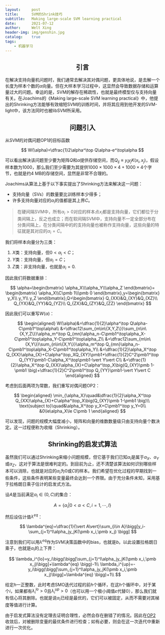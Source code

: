 ```yaml
---
layout:     post
title:      SVM的Shrink技巧
subtitle:   Making large-scale SVM learning practical
date:       2021-07-12
author:     Welt Xing
header-img: img/genshin.jpg
catalog:    true
tags:
    - 机器学习
---
```


## <center>引言

 在解决支持向量机问题时，我们通常去解决其对偶问题，更具体地说，是去解一个长度为样本个数的$\alpha$向量。但在大样本学习过程中，这显然会导致数据存储和运算量过大的问题。幸运的是，SVM的解存在稀疏性，也就是最终模型仅与支持向量有关。在Joachims的《Making large-scale SVM learning practical》中，他提出的Shrinking方法能够有效缩短SVM的训练时间，并将其应用到他开发的SVM-light中，该方法同时也被libSVM所采用。

## <center>问题引入

从SVM的对偶问题OP1的目标函数

$$
W(\alpha)=\dfrac{1}2\alpha^\top Q\alpha-e^\top\alpha
$$

可以看出解决该问题至少要为矩阵$Q$和$\alpha$提供存储空间，而$Q_{ij}\equiv y_iy_jK(x_i,x_j)$，假设样本数为1000，那么我们至少需要为其提供$1000\times1000\times4+1000\times4$个字节，也就是约4 MB的存储空间，显然是非常不合理的。

Joachims从算法上基于以下事实提出了Shrinking方法来解决这一问题：

- 支持向量（SVs）的数量要比训练样本少得多；
- 许多支持向量对应的$\alpha_i$的值都是其上界$C$。

> 在硬间隔SVM中，所有$\alpha_i\gt0$对应的样本点$x_i$都是支持向量，它们都位于分类间隔上，反之也成立；而在软间隔SVM中，支持向量不一定全部分布在分类间隔上，在分类间隔中的的支持向量也被称作支持向量，这些向量的特征就是其对应的$\alpha_i=C$。

我们将样本向量分为三类：

1. $X$类：支持向量，但$0\lt\alpha_i\lt C$；
2. $Y$类：支持向量，但$\alpha_i=C$；
3. $Z$类：非支持向量，也就是$\alpha_i=0$.

因此我们将数据重排：

$$
\alpha=\begin{bmatrix}
\alpha_X\\\alpha_Y\\\alpha_Z
\end{bmatrix}=
\begin{bmatrix}
\alpha_X\\C\pmb 1\\\pmb 0
\end{bmatrix},y=\begin{bmatrix}
y_X\\
y_Y\\
y_Z
\end{bmatrix},Q=\begin{bmatrix}
Q_{XX}&Q_{XY}&Q_{XZ}\\
Q_{YX}&Q_{YY}&Q_{YZ}\\
Q_{ZX}&Q_{ZY}&Q_{ZZ}
\end{bmatrix}
$$

因此我们可以重写$W(\alpha)$：

$$
\begin{aligned}
W(\alpha)&=\dfrac{1}{2}\alpha^\top Q\alpha-C\pmb1^\top\alpha\\
&=\dfrac12\sum_{m\in\{X,Y,Z\}}\sum_{n\in\{X,Y,Z\}}\alpha_m^\top Q_{mn}\alpha_n-C\pmb1^\top\alpha_X-C\pmb1^\top\alpha_Y-C\pmb1^\top\alpha_Z\\
&=\dfrac12\sum_{m\in\{X,Y\}}\sum_{n\in\{X,Y\}}\alpha_m^\top Q_{mn}\alpha_n-C\pmb1^\top\alpha_X-C\pmb1^\top\alpha_Y\\
&=\dfrac{1}{2}\alpha_X^\top Q_{XX}\alpha_{X}+C\alpha^\top_XQ_{XY}\pmb1+\dfrac{1}{2}C^2\pmb1^\top Q_{YY}\pmb1-C\alpha_X^\top\pmb1-\vert Y\vert C\\
&=\dfrac{1}{2}\alpha_X^\top Q_{XX}\alpha_{X}+C\alpha^\top_X\big(Q_{XY}\pmb 1-\pmb1 \big)+\dfrac{1}{2}C^2\pmb1^\top Q_{YY}\pmb1-\vert Y\vert C
\end{aligned}
$$

考虑到后面两项为常数，我们重写对偶问题<span id="OP2">OP2</span>：

$$
\begin{aligned}
\min_{\alpha_X}\quad&\dfrac{1}{2}\alpha_X^\top Q_{XX}\alpha_{X}+C\alpha^\top_X\big(Q_{XY}\pmb 1-\pmb1 \big)\\
\text{subject to}\quad&\alpha_X^\top y_X+C\pmb1^\top y_Y=0\\
&0\le\alpha_X\le C\pmb 1
\end{aligned}
$$

可以发现，问题的规模大幅度减小，矩阵和向量的维数数量级只由支持向量个数决定。这一过程便称为收缩（Shrinking）。

## <center>Shrinking的启发式算法

虽然我们可以通过Shrinking来缩小问题规模，但它基于我们已知$\alpha_i$是属于$\alpha_X$、$\alpha_Y$或$\alpha_Z$，这对于算法是很难判定的。到目前为止，还不清楚该算法如何识别哪些样本可以消除，也就是对应的$\alpha_i$为$0$或$C$的样本。我们希望在优化过程的早期找到一些条件，这些条件表明某些变量最终会达到一个界限。由于充分条件未知，采用基于拉格朗日乘子估计的启发式方法。

设$A$是当前满足$\alpha_i\in(0,C)$的集合：

$$
A=\{\alpha_i\vert0\lt\alpha\lt C,i=1,\cdots,l\}
$$

然后设估计值$\lambda^{eq}$：

$$
\lambda^{eq}=\dfrac{1}{\vert A\vert}\sum_{i\in A}\bigg[y_i-\sum_{j=1}^l\alpha_jy_jK(\pmb x_i,\pmb x_j) \bigg]
$$

注意到我们可以用$\lambda^{eq}$作为SVM决策函数中的bias，也就是$b$。以此设置拉格朗日乘子，也就是$\alpha_i$的上下界：

$$
\lambda_i^{lo}=y_i\bigg(\bigg[\sum_{j=1}^l\alpha_jy_jK(\pmb x_i,\pmb x_j)\bigg]+\lambda^{eq} \bigg)-1\\
\lambda_i^{up}=-y_i\bigg(\bigg[\sum_{j=1}^l\alpha_jy_jK(\pmb x_i,\pmb x_j)\bigg]+\lambda^{eq} \bigg)+1\\
$$

给定$h$一正整数，此时考虑SMO迭代过程的前$h$个循环，在这$h$个循环中，对于某个$i$，如果都有$\lambda_i^{lo}>0$且$\lambda_i^{up}>0$（也可以用一个极小阈值$\varepsilon$代替0），那么我们就有信心将其删除。也就是说$\alpha_i$已经是最优的，它们可以被固定，从而不需要对其梯度等值进行计算。

由于启发式算法没有定理去证明合理性，必然会存在删错了的情况。因此在[OP2](#OP2)收敛后，对被删除变量的最优条件进行检查；如有必要，则会在这一次迭代中重新进行一次优化。

